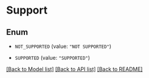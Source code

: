 # Support

## Enum


* `NOT_SUPPORTED` (value: `"NOT SUPPORTED"`)

* `SUPPORTED` (value: `"SUPPORTED"`)


[[Back to Model list]](../README.md#documentation-for-models) [[Back to API list]](../README.md#documentation-for-api-endpoints) [[Back to README]](../README.md)


